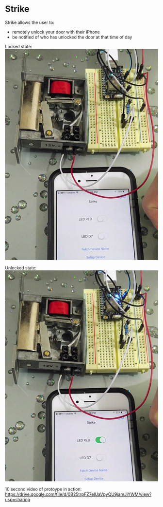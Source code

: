 # Strike

Strike allows the user to:
  - remotely unlock your door with their iPhone 
  - be notified of who has unlocked the door at that time of day

Locked state:
![alt tag](https://raw.githubusercontent.com/ericysze/Strike/master/Images/Screen%20Shot%202016-03-18%20at%206.38.28%20PM.png)

Unlocked state:
![alt tag](https://raw.githubusercontent.com/ericysze/Strike/master/Images/Screen%20Shot%202016-03-18%20at%206.37.41%20PM.png)

10 second video of protoype in action:
https://drive.google.com/file/d/0B25trpFZ7elUaVpyQU9jamJiYWM/view?usp=sharing
